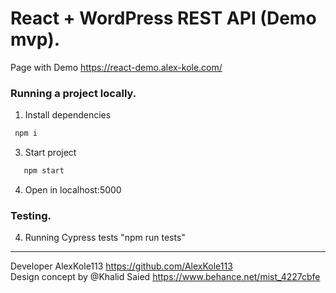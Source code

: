 # React + WordPress REST API (Demo mvp).

Page with Demo https://react-demo.alex-kole.com/

### Running a project locally.  

1. Install dependencies 
```bash
 npm i
``` 
3. Start project
```bash
   npm start
```   
4. Open in localhost:5000

### Testing.
4. Running Cypress tests "npm run tests"

---
Developer AlexKole113 https://github.com/AlexKole113  
Design concept by @Khalid Saied
https://www.behance.net/mist_4227cbfe


